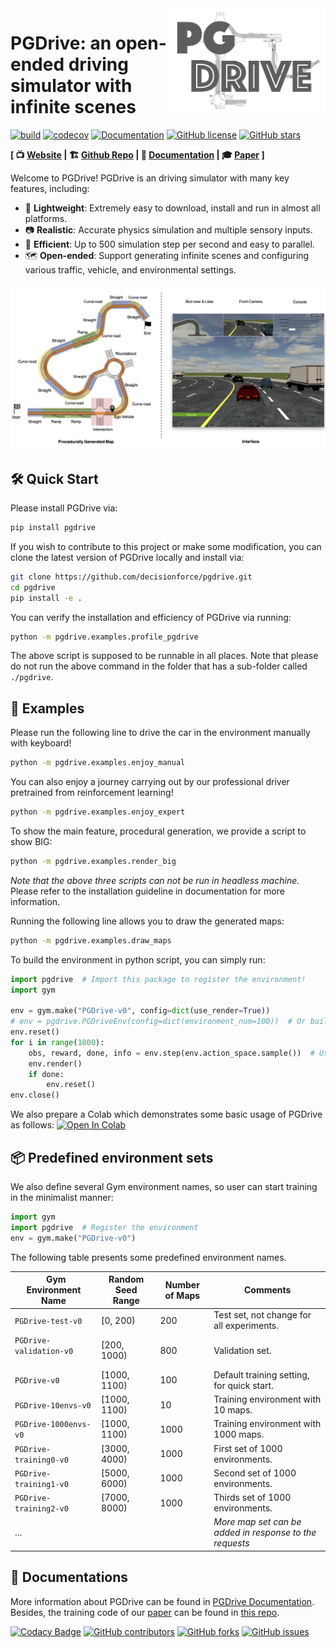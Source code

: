 <img align=right width=250px  src="pgdrive/assets/PGDrive.png" />

# PGDrive: an open-ended driving simulator with infinite scenes

[![build](https://github.com/decisionforce/pgdrive/workflows/pytest/badge.svg)](http://github.com/decisionforce/pgdrive/actions)
[![codecov](https://codecov.io/gh/decisionforce/pgdrive/branch/main/graph/badge.svg?token=1ZYN8L5397)](https://codecov.io/gh/decisionforce/pgdrive)
[![Documentation](https://readthedocs.org/projects/pgdrive/badge/?version=latest)](https://pgdrive.readthedocs.io)
[![GitHub license](https://img.shields.io/github/license/decisionforce/pgdrive)](https://github.com/decisionforce/pgdrive/blob/main/LICENSE.txt)
[![GitHub stars](https://img.shields.io/github/stars/decisionforce/pgdrive)](https://github.com/decisionforce/pgdrive/stargazers)


**[  📺 [Website](https://decisionforce.github.io/pgdrive/) | 🏗 [Github Repo](https://github.com/decisionforce/pgdrive) | 📜 [Documentation](https://pgdrive.readthedocs.io/) | 🎓 [Paper](https://arxiv.org/pdf/2012.13681) ]**

Welcome to PGDrive! PGDrive is an driving simulator with many key features, including:

- 🎏 **Lightweight**: Extremely easy to download, install and run in almost all platforms.
- 📷 **Realistic**: Accurate physics simulation and multiple sensory inputs.
- 🚀 **Efficient**: Up to 500 simulation step per second and easy to parallel.
- 🗺 **Open-ended**: Support generating infinite scenes and configuring various traffic, vehicle, and environmental settings.


<img src="docs/images/panel.jpg">



## 🛠 Quick Start
Please install PGDrive via:

```bash
pip install pgdrive
```

If you wish to contribute to this project or make some modification, you can clone the latest version of PGDrive locally and install via:

```bash
git clone https://github.com/decisionforce/pgdrive.git
cd pgdrive
pip install -e .
```

You can verify the installation and efficiency of PGDrive via running:

```bash
python -m pgdrive.examples.profile_pgdrive
```

The above script is supposed to be runnable in all places.
Note that please do not run the above command in the folder that has a sub-folder called `./pgdrive`.

## 🚕 Examples

Please run the following line to drive the car in the environment manually with keyboard!

```bash
python -m pgdrive.examples.enjoy_manual
```

You can also enjoy a journey carrying out by our professional driver pretrained from reinforcement learning! 

```bash
python -m pgdrive.examples.enjoy_expert
```

To show the main feature, procedural generation, we provide a script to show BIG:

```bash
python -m pgdrive.examples.render_big
```

*Note that the above three scripts can not be run in headless machine.* 
Please refer to the installation guideline in documentation for more information.

Running the following line allows you to draw the generated maps:

```bash
python -m pgdrive.examples.draw_maps
```

To build the environment in python script, you can simply run:

```python
import pgdrive  # Import this package to register the environment!
import gym

env = gym.make("PGDrive-v0", config=dict(use_render=True))
# env = pgdrive.PGDriveEnv(config=dict(environment_num=100))  # Or build environment from class
env.reset()
for i in range(1000):
    obs, reward, done, info = env.step(env.action_space.sample())  # Use random policy
    env.render()
    if done:
        env.reset()
env.close()
```

We also prepare a Colab which demonstrates some basic usage of PGDrive as follows:
[![Open In Colab](https://colab.research.google.com/assets/colab-badge.svg)](https://colab.research.google.com/github/decisionforce/PGDrive/blob/main/pgdrive/examples/Basic%20PGDrive%20Usages.ipynb)

## 📦 Predefined environment sets

We also define several Gym environment names, so user can start training in the minimalist manner:

```python
import gym
import pgdrive  # Register the environment
env = gym.make("PGDrive-v0")
```

The following table presents some predefined environment names. 

|&nbsp;  Gym Environment Name   | Random Seed Range | Number of Maps | Comments                                          |
| ----------------------- | ----------------- | -------------- | ------------------------------------------------------- |
| `PGDrive-test-v0`       | [0, 200)          | 200            | Test set, not change for all experiments.               |
| `PGDrive-validation-v0` &nbsp; &nbsp; &nbsp; &nbsp; &nbsp; &nbsp; &nbsp; &nbsp; &nbsp;|[200, 1000)|800| Validation set.|
| `PGDrive-v0`            | [1000, 1100)      | 100            | Default training setting, for quick start.              |
| `PGDrive-10envs-v0`     | [1000, 1100)      | 10             | Training environment with 10 maps.                      |
| `PGDrive-1000envs-v0`   | [1000, 1100)      | 1000           | Training environment with 1000 maps.                    |
| `PGDrive-training0-v0`  | [3000, 4000)      | 1000           | First set of 1000 environments.                         |
| `PGDrive-training1-v0`  | [5000, 6000)      | 1000           | Second set of 1000 environments.                        |
| `PGDrive-training2-v0`  | [7000, 8000)      | 1000           | Thirds set of 1000 environments.                        |
| ...                     |                   |                | *More map set can be added in response to the requests* |

## 🏫 Documentations

More information about PGDrive can be found in [PGDrive Documentation](https://pgdrive.readthedocs.io). 
Besides, the training code of our [paper](https://arxiv.org/pdf/2012.13681) can be found in [this repo](https://github.com/decisionforce/pgdrive-generalization-paper).


[![Codacy Badge](https://app.codacy.com/project/badge/Grade/2d6fabe328a644b49e1269497b741057)](https://www.codacy.com/gh/decisionforce/pgdrive/dashboard?utm_source=github.com&amp;utm_medium=referral&amp;utm_content=decisionforce/pgdrive&amp;utm_campaign=Badge_Grade)
[![GitHub contributors](https://img.shields.io/github/contributors/decisionforce/pgdrive)](https://github.com/decisionforce/pgdrive/graphs/contributors)
[![GitHub forks](https://img.shields.io/github/forks/decisionforce/pgdrive)](https://github.com/decisionforce/pgdrive/network)
[![GitHub issues](https://img.shields.io/github/issues/decisionforce/pgdrive)](https://github.com/decisionforce/pgdrive/issues)
